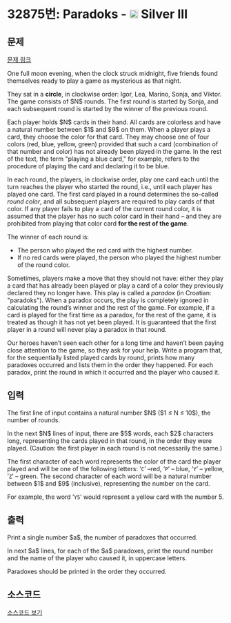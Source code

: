 # 32875번: Paradoks - <img src="https://static.solved.ac/tier_small/8.svg" style="height:20px" /> Silver III

<!-- performance -->

<!-- 문제 제출 후 깃허브에 푸시를 했을 때 제출한 코드의 성능이 입력될 공간입니다.-->

<!-- end -->

## 문제

[문제 링크](https://boj.kr/32875)


<p>One full moon evening, when the clock struck midnight, five friends found themselves ready to play a game as mysterious as that night.</p>

<p>They sat in a <strong>circle</strong>, in clockwise order: Igor, Lea, Marino, Sonja, and Viktor. The game consists of $N$ rounds. The first round is started by Sonja, and each subsequent round is started by the winner of the previous round.</p>

<p>Each player holds $N$ cards in their hand. All cards are colorless and have a natural number between $1$ and $9$ on them. When a player plays a card, they choose the color for that card. They may choose one of four colors (red, blue, yellow, green) provided that such a card (combination of that number and color) has not already been played in the game. In the rest of the text, the term "playing a blue card," for example, refers to the procedure of playing the card and declaring it to be blue.</p>

<p>In each round, the players, in clockwise order, play one card each until the turn reaches the player who started the round, i.e., until each player has played one card. The first card played in a round determines the so-called <em>round color</em>, and all subsequent players are required to play cards of that color. If any player fails to play a card of the current round color, it is assumed that the player has no such color card in their hand – and they are prohibited from playing that color card <strong>for the rest of the game</strong>.</p>

<p>The winner of each round is:</p>

<ul>
<li>The person who played the red card with the highest number.</li>
<li>If no red cards were played, the person who played the highest number of the round color.</li>
</ul>

<p>Sometimes, players make a move that they should not have: either they play a card that has already been played or play a card of a color they previously declared they no longer have. This play is called a <em>paradox</em> (in Croatian: "paradoks"). When a paradox occurs, the play is completely ignored in calculating the round’s winner and the rest of the game. For example, if a card is played for the first time as a paradox, for the rest of the game, it is treated as though it has not yet been played. It is guaranteed that the first player in a round will never play a paradox in that round.</p>

<p>Our heroes haven’t seen each other for a long time and haven’t been paying close attention to the game, so they ask for your help. Write a program that, for the sequentially listed played cards by round, prints how many paradoxes occurred and lists them in the order they happened. For each paradox, print the round in which it occurred and the player who caused it.</p>



## 입력


<p>The first line of input contains a natural number $N$ ($1 ≤ N ≤ 10$), the number of rounds.</p>

<p>In the next $N$ lines of input, there are $5$ words, each $2$ characters long, representing the cards played in that round, in the order they were played. (Caution: the first player in each round is not necessarily the same.)</p>

<p>The first character of each word represents the color of the card the player played and will be one of the following letters: ’<code>C</code>’ –red, ’<code>P</code>’ – blue, ’<code>Y</code>’ – yellow, ’<code>Z</code>’ – green. The second character of each word will be a natural number between $1$ and $9$ (inclusive), representing the number on the card.</p>

<p>For example, the word ’<code>Y5</code>’ would represent a yellow card with the number 5.</p>



## 출력


<p>Print a single number $a$, the number of paradoxes that occurred.</p>

<p>In next $a$ lines, for each of the $a$ paradoxes, print the round number and the name of the player who caused it, in uppercase letters.</p>

<p>Paradoxes should be printed in the order they occurred.</p>



## 소스코드

[소스코드 보기](Paradoks.cpp)